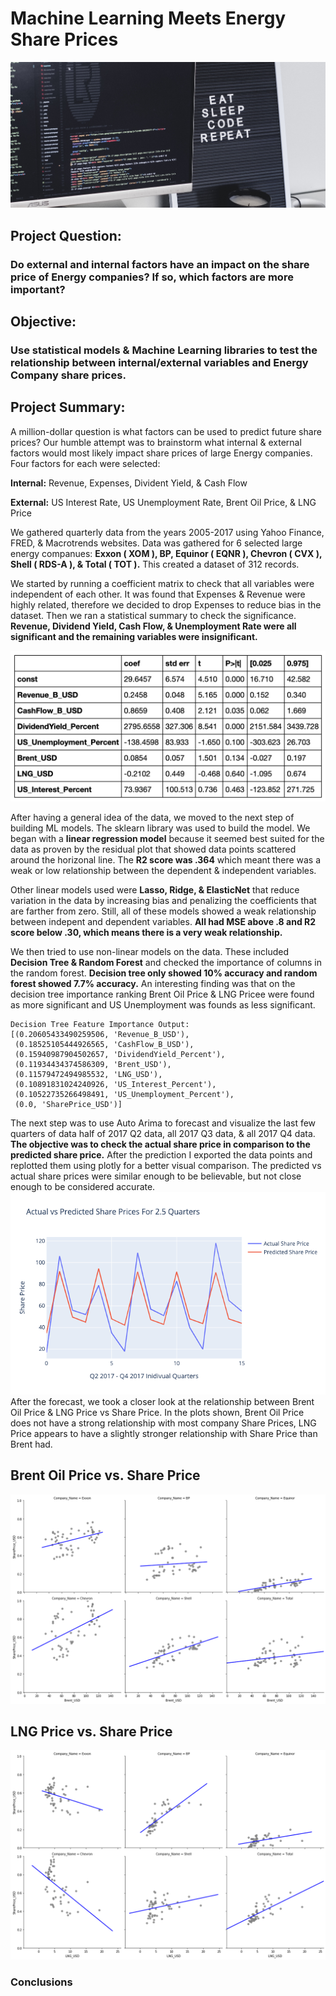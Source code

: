 # Machine Learning Meets Energy Share Prices
![Stock Market Image](Code/Resources/luis-rocha-3UyoEEZBUhQ-unsplash.jpg)


## Project Question:
### Do external and internal factors have an impact on the share price of Energy companies? If so, which factors are more important?

## Objective:
### Use statistical models & Machine Learning libraries to test the relationship between internal/external variables and Energy Company share prices.

## Project Summary:
A million-dollar question is what factors can be used to predict future share prices? Our humble attempt was to brainstorm what internal & external factors would most likely impact share prices of large Energy companies. Four factors for each were selected:

**Internal:** Revenue, Expenses, Divident Yield, & Cash Flow

**External:** US Interest Rate, US Unemployment Rate, Brent Oil Price, & LNG Price

We gathered quarterly data from the years 2005-2017 using Yahoo Finance, FRED, & Macrotrends websites. Data was gathered for 6 selected large energy companues: **Exxon ( XOM ), BP, Equinor ( EQNR ), Chevron ( CVX ), Shell ( RDS-A ), & Total ( TOT ).** This created a dataset of 312 records. 

We started by running a coefficient matrix to check that all variables were independent of each other. It was found that Expenses & Revenue were highly related, therefore we decided to drop Expenses to reduce bias in the dataset. Then we ran a statistical summary to check the significance. **Revenue, Dividend Yield, Cash Flow, & Unemployment Rate were all significant and the remaining variables were insignificant.** 

![Stats](Code/Resources/stats_copy.jpg)

After having a general idea of the data, we moved to the next step of building ML models. The sklearn library was used to build the model. We began with a **linear regression model** because it seemed best suited for the data as proven by the residual plot that showed data points scattered around the horizonal line. The **R2 score was .364** which meant there was a weak or low relationship between the dependent & independent variables.

Other linear models used were **Lasso, Ridge, & ElasticNet** that reduce variation in the data by increasing bias and penalizing the coefficients that are farther from zero. Still, all of these models showed a weak relationship between indepent and dependent variables. **All had MSE above .8 and R2 score below .30, which means there is a very weak relationship.**

We then tried to use non-linear models on the data. These included **Decision Tree & Random Forest** and checked the importance of columns in the random forest. **Decision tree only showed 10% accuracy and random forest showed 7.7% accuracy.** An interesting finding was that on the decision tree importance ranking Brent Oil Price & LNG Pricee were found as more significant and US Unemployment was founds as less significant. 

<pre><code>Decision Tree Feature Importance Output:
[(0.20605433490259506, 'Revenue_B_USD'),
 (0.18525105444926565, 'CashFlow_B_USD'),
 (0.15940987904502657, 'DividendYield_Percent'),
 (0.11934434374586309, 'Brent_USD'),
 (0.11579472494985532, 'LNG_USD'),
 (0.10891831024240926, 'US_Interest_Percent'),
 (0.10522735266498491, 'US_Unemployment_Percent'),
 (0.0, 'SharePrice_USD')]</code></pre>
 
The next step was to use Auto Arima to forecast and visualize the last few quarters of data half of 2017 Q2 data, all 2017 Q3 data, & all 2017 Q4 data. **The objective was to check the actual share price in comparison to the predicted share price.** After the prediction I exported the data points and replotted them using plotly for a better visual comparison. The predicted vs actual share prices were similar enough to be believable, but not close enough to be considered accurate. 
![Prediction Plot](Code/Resources/plotly.png)
After the forecast, we took a closer look at the relationship between Brent Oil Price & LNG Price vs Share Price. In the plots shown, Brent Oil Price does not have a strong relationship with most company Share Prices, LNG Price appears to have a slightly stronger relationship with Share Price than Brent had.
## Brent Oil Price vs. Share Price
![Brent vs. SP](Code/Resources/Brent.png)
## LNG Price vs. Share Price
![Brent vs. SP](Code/Resources/LNG.png)

### Conclusions
